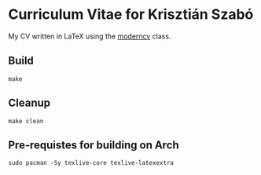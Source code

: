 # Curriculum Vitae for Krisztián Szabó

My CV written in LaTeX using the [moderncv](http://www.ctan.org/pkg/moderncv) class.

## Build

	make

## Cleanup

	make clean

## Pre-requistes for building on Arch

	sudo pacman -Sy texlive-core texlive-latexextra

